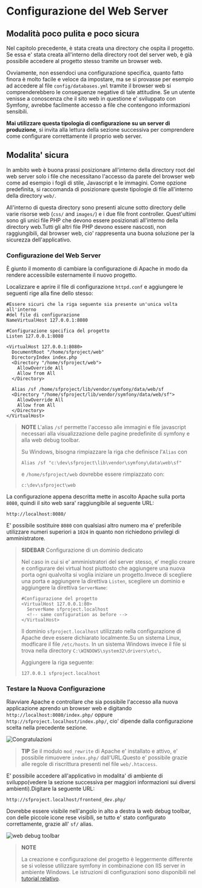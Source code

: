 Configurazione del Web Server
=============================

Modalità poco pulita e poco sicura
----------------------------------

Nel capitolo precedente, è stata creata una directory che ospita il progetto.
Se essa e' stata creata all'interno della directory root del server web,
è già possibile accedere al progetto stesso tramite un browser web.

Ovviamente, non essendoci una configurazione specifica, quanto fatto finora è molto facile 
e veloce da impostare, ma se si provasse per esempio ad accedere al file `config/databases.yml` 
tramite il browser web si comprenderebbero le conseguenze negative di tale attitudine.
Se un utente venisse a conoscenza che il sito web in questione e' sviluppato 
con Symfony, avrebbe facilmente accesso a file che contengono informazioni sensibili.


**Mai utilizzare questa tipologia di configurazione su un server di produzione**,
si invita alla lettura della sezione successiva per comprendere come configurare
correttamente il proprio web server. 


Modalita' sicura
----------------

In ambito web è buona prassi posizionare all'interno della directory root del
web server solo i file che necessitano l'accesso da parete del browser web come
ad esempio i fogli di stile, Javascript e le immagini.
Come opzione predefinita, si raccomanda di posizionare queste tipologie di file all'interno
della directory `web/`.


All'interno di questa directory sono presenti alcune sotto directory  delle varie 
risorse web (`css/` and `images/`) e i due file front controller.
Quest'ultimi sono gli unici file PHP che devono essere posizionati all'interno 
della directory web.Tutti gli altri file PHP devono essere nascosti, non raggiungibili,
dal browser web, cio' rappresenta una buona soluzione per la sicurezza dell'applicativo.


### Configurazione del Web Server
È giunto il momento di cambiare la configurazione di Apache in modo
da rendere accessibile esternamente il nuovo progetto.

Localizzare e aprire il file di configurazione `httpd.conf` e aggiungere le seguenti
rige alla fine dello stesso:

   
    #Essere sicuri che la riga seguente sia presente un'unica volta all'interno 
    #del file di configurazione
    NameVirtualHost 127.0.0.1:8080

    #Configurazione specifica del progetto
    Listen 127.0.0.1:8080

    <VirtualHost 127.0.0.1:8080>
      DocumentRoot "/home/sfproject/web"
      DirectoryIndex index.php
      <Directory "/home/sfproject/web">
        AllowOverride All
        Allow from All
      </Directory>

      Alias /sf /home/sfproject/lib/vendor/symfony/data/web/sf
      <Directory "/home/sfproject/lib/vendor/symfony/data/web/sf">
        AllowOverride All
        Allow from All
      </Directory>
    </VirtualHost>


>**NOTE**
>L'alias `/sf` permette l'accesso alle immagini e file javascript necessari
>alla visualizzazione delle pagine predefinite di symfony e alla web debug toolbar.
>
>Su Windows, bisogna rimpiazzare la riga che definisce l'`Alias` con
>
>     Alias /sf "c:\dev\sfproject\lib\vendor\symfony\data\web\sf"
>
>e `/home/sfproject/web` dovrebbe essere rimpiazzato con:
>
>     c:\dev\sfproject\web


La configurazione appena descritta mette in ascolto Apache sulla porta `8080`,
quindi il sito web sara' raggiungibile al seguente URL:

    http://localhost:8080/

E' possibile sostituire `8080` con qualsiasi altro numero ma e' preferibile utilizzare
numeri superiori a `1024` in quanto non richiedono privilegi di amministratore.

>**SIDEBAR**
>Configurazione di un dominio dedicato
>
>Nel caso in cui si e' amministratori del server stesso, e' meglio 
>creare e configurare dei virtual host piuttosto che aggiungere una nuova porta 
>ogni qualvolta si voglia iniziare un progetto.Invece di scegliere una porta e
>aggiungere la direttiva `Listen`, scegliere un dominio e aggiungere la direttiva
>`ServerName`:
>
>     #Configurazione del progetto
>     <VirtualHost 127.0.0.1:80>
>       ServerName sfproject.localhost
>       <!-- same configuration as before -->
>     </VirtualHost>
>
>
>Il dominio `sfproject.localhost` utilizzato nella configurazione di Apache
>deve essere dichiarato localmente.Su un sistema Linux, modficare il file `/etc/hosts`.
>In un sistema Windows invece il file si trova nella directory `C:\WINDOWS\system32\drivers\etc\`.
>
>Aggiungere la riga seguente:
>
>     127.0.0.1 sfproject.localhost


### Testare la Nuova Configurazione 

Riavviare Apache e controllare che sia possibile l'accesso alla nuova applicazione
aprendo un browser web e digitando `http://localhost:8080/index.php/` oppure
`http://sfproject.localhost/index.php/`, cio' dipende dalla configurazione scelta
nella precedente sezione.



![Congratulazioni](http://www.symfony-project.org/images/jobeet/1_2/01/congratulations.png)
>**TIP**
>Se il modulo `mod_rewrite` di Apache e' installato e attivo, e' possibile rimuovere
>`index.php/` dall'URL.Questo e' possibile grazie alle regole di riscrittura presenti nel file
>`web/.htaccess`.


E' possibile accedere all'applicativo in modalita' di ambiente di sviluppo(vedere la 
sezione successiva per maggiori informazioni sui diversi ambienti).Digitare la
seguente URL:

    http://sfproject.localhost/frontend_dev.php/

Dovrebbe essere visibile nell'angolo in alto a destra la web debug toolbar, con 
delle piccole icone rese visibili, se tutto e' stato configurato correttamente,
 grazie all' `sf/` alias.


![web debug toolbar](http://www.symfony-project.org/images/jobeet/1_2/01/web_debug_toolbar.png)

>**NOTE**
>
>La creazione e configurazione del progetto è leggermente differente se si volesse
>utilizzare symfony in combinazione con IIS server in ambiente Windows.
>Le istruzioni di configurazioni sono disponibili nel 
>[tutorial relativo](http://www.symfony-project.com/cookbook/1_0/web_server_iis).
